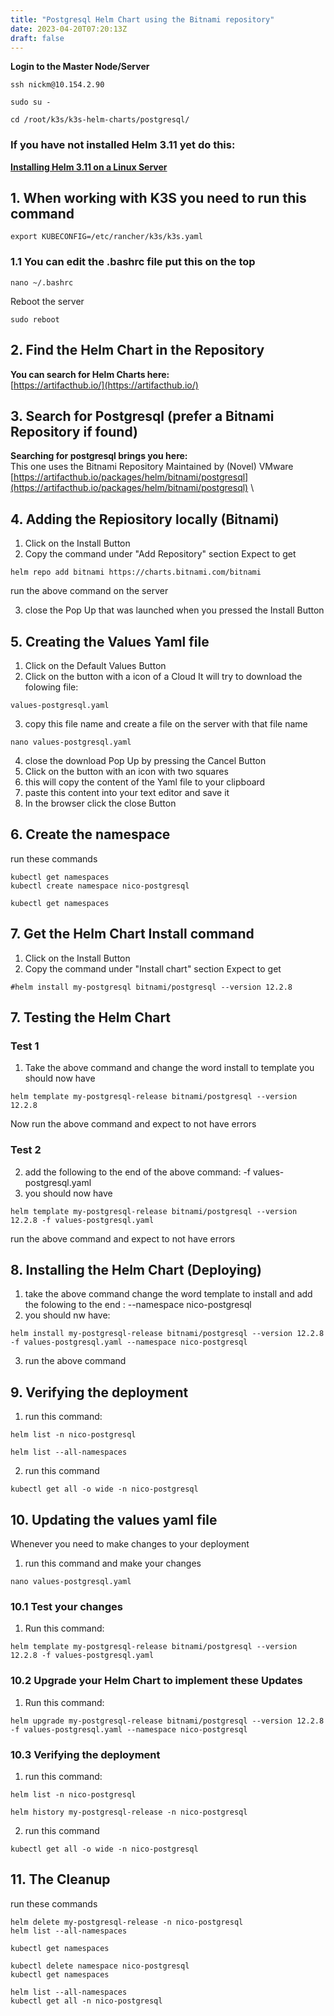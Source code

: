 ```yaml
---
title: "Postgresql Helm Chart using the Bitnami repository"
date: 2023-04-20T07:20:13Z
draft: false
---
```

**Login to the Master Node/Server**
```
ssh nickm@10.154.2.90

sudo su -

cd /root/k3s/k3s-helm-charts/postgresql/
```

### If you have not installed Helm 3.11 yet do this:
**[**Installing Helm 3.11 on a Linux Server**](http://rino.kozow.com/nico/posts/helm-chart-install-helm/)**

## 1. When working with K3S you need to run this command

```
export KUBECONFIG=/etc/rancher/k3s/k3s.yaml
```
### 1.1 You can edit the .bashrc file put this on the top
```
nano ~/.bashrc
```

Reboot the server
```
sudo reboot
```

## 2. Find the Helm Chart in the Repository
**You can search for Helm Charts here:** \
[https://artifacthub.io/](https://artifacthub.io/)

## 3. Search for Postgresql (prefer a Bitnami Repository if found)

**Searching for postgresql brings you here:** \
This one uses the Bitnami Repository Maintained by (Novel) VMware
[https://artifacthub.io/packages/helm/bitnami/postgresql](https://artifacthub.io/packages/helm/bitnami/postgresql) \


## 4. Adding the Repiository locally (Bitnami)
1. Click on the Install Button
2. Copy the command under "Add Repository" section
Expect to get
```
helm repo add bitnami https://charts.bitnami.com/bitnami
```
run the above command on the server

3. close the Pop Up that was launched when you pressed the Install Button

## 5. Creating the Values Yaml file
1. Click on the Default Values Button
2. Click on the button with a icon of a Cloud
It will try to download the folowing file:
```
values-postgresql.yaml
```
3. copy this file name and create a file on the server with that file name
```
nano values-postgresql.yaml
```

4. close the download Pop Up by pressing the Cancel Button
5. Click on the button with an icon with two squares
6. this will copy the content of the Yaml file to your clipboard
7. paste this content into your text editor and save it
8. In the browser click the close Button

## 6. Create the namespace
run these commands
```
kubectl get namespaces
kubectl create namespace nico-postgresql

kubectl get namespaces
```
## 7. Get the Helm Chart Install command
1. Click on the Install Button
2. Copy the command under "Install chart" section
Expect to get
```
#helm install my-postgresql bitnami/postgresql --version 12.2.8
```

## 7. Testing the Helm Chart 
### Test 1
1. Take the above command and change the word install to template
you should now have
```
helm template my-postgresql-release bitnami/postgresql --version 12.2.8
```
Now run the above command and expect to not have errors

### Test 2
2. add the following to the end of the above command: -f values-postgresql.yaml
3. you should now have
```
helm template my-postgresql-release bitnami/postgresql --version 12.2.8 -f values-postgresql.yaml
```

run the above command and expect to not have errors

## 8. Installing the Helm Chart (Deploying)
1. take the above command change the word template to install and add the folowing to the end : --namespace nico-postgresql
2. you should nw have:
```
helm install my-postgresql-release bitnami/postgresql --version 12.2.8 -f values-postgresql.yaml --namespace nico-postgresql
```
3. run the above command

## 9. Verifying the deployment
1. run this command:
```
helm list -n nico-postgresql

helm list --all-namespaces
```

2. run this command
```
kubectl get all -o wide -n nico-postgresql
```

## 10. Updating the values yaml file
Whenever you need to make changes to your deployment
1. run this command and make your changes
```
nano values-postgresql.yaml
```

### 10.1  Test your changes
1. Run this command:
```
helm template my-postgresql-release bitnami/postgresql --version 12.2.8 -f values-postgresql.yaml
```

### 10.2 Upgrade your Helm Chart to implement these Updates
1. Run this command:
```
helm upgrade my-postgresql-release bitnami/postgresql --version 12.2.8 -f values-postgresql.yaml --namespace nico-postgresql
```

### 10.3 Verifying the deployment
1. run this command:
```
helm list -n nico-postgresql

helm history my-postgresql-release -n nico-postgresql
```

2. run this command
```
kubectl get all -o wide -n nico-postgresql
```
## 11. The Cleanup 
run these commands
```
helm delete my-postgresql-release -n nico-postgresql
helm list --all-namespaces

kubectl get namespaces

kubectl delete namespace nico-postgresql
kubectl get namespaces

helm list --all-namespaces
kubectl get all -n nico-postgresql


```
